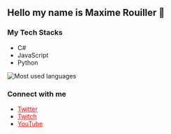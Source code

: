 ## Hello my name is Maxime Rouiller 👋

### My Tech Stacks

* C#
* JavaScript
* Python

![Most used languages](https://github-readme-stats.vercel.app/api/top-langs/?username=MaximRouiller&layout=compact)

### Connect with me

<style>
#something a { color: red}
</style>

<div id="something">
    <ul>
        <li><a href="https://twitter.com/MaximRouiller">Twitter</a></li>
        <li><a href="https://twitch.tv/MaximeRouiller">Twitch</a></li>
        <li><a href="https://youtube.com/c/MaximeRouiller">YouTube</a></li>
    </ul>
</div>
